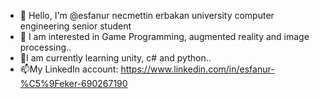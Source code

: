 
- 👋 Hello, I'm @esfanur necmettin erbakan university computer engineering senior student
- 👀 I am interested in Game Programming, augmented reality and image processing..
- 🌱I am currently learning unity, c# and python..
- 📫My LinkedIn account: https://www.linkedin.com/in/esfanur-%C5%9Feker-690267190

<!---
esfanur/esfanur ✨ is a private ✨ repository because `README.md` (this file) appears on your GitHub profile.
You can click the Preview link to review your changes.
--->
